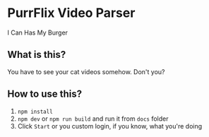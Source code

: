 # PurrFlix Video Parser
I Can Has My Burger

## What is this?
You have to see your cat videos somehow. Don't you?

## How to use this?
1. `npm install`
2. `npm dev` or `npm run build` and run it from `docs` folder
3. Click `Start` or you custom login, if you know, what you're doing
